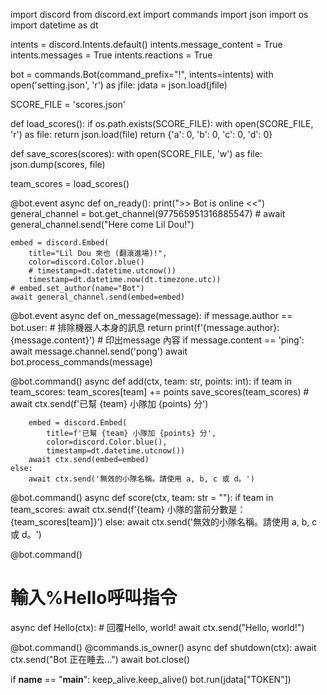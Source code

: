 import discord
from discord.ext import commands
import json
import os
import datetime as dt

intents = discord.Intents.default()
intents.message_content = True
intents.messages = True
intents.reactions = True

bot = commands.Bot(command_prefix="!", intents=intents)
with open('setting.json', 'r') as jfile:
    jdata = json.load(jfile)

SCORE_FILE = 'scores.json'


def load_scores():
    if os.path.exists(SCORE_FILE):
        with open(SCORE_FILE, 'r') as file:
            return json.load(file)
    return {'a': 0, 'b': 0, 'c': 0, 'd': 0}


def save_scores(scores):
    with open(SCORE_FILE, 'w') as file:
        json.dump(scores, file)


team_scores = load_scores()


@bot.event
async def on_ready():
    print(">> Bot is online <<")
    general_channel = bot.get_channel(977565951316885547)
    # await general_channel.send("Here come Lil Dou!")

    embed = discord.Embed(
        title="Lil Dou 來也 (翻滾進場)!",
        color=discord.Color.blue()
        # timestamp=dt.datetime.utcnow())
        timestamp=dt.datetime.now(dt.timezone.utc))
    # embed.set_author(name="Bot")  
    await general_channel.send(embed=embed)


@bot.event
async def on_message(message):
    if message.author == bot.user:  # 排除機器人本身的訊息
        return
    print(f'{message.author}: {message.content}')  # 印出message 內容
    if message.content == 'ping':
        await message.channel.send('pong')
    await bot.process_commands(message)


@bot.command()
async def add(ctx, team: str, points: int):
    if team in team_scores:
        team_scores[team] += points
        save_scores(team_scores)
        # await ctx.send(f'已幫 {team} 小隊加 {points} 分')

        embed = discord.Embed(
            title=f'已幫 {team} 小隊加 {points} 分',
            color=discord.Color.blue(),  
            timestamp=dt.datetime.utcnow())
        await ctx.send(embed=embed)
    else:
        await ctx.send('無效的小隊名稱。請使用 a, b, c 或 d。')


@bot.command()
async def score(ctx, team: str = ""):
    if team in team_scores:
        await ctx.send(f'{team} 小隊的當前分數是：{team_scores[team]}')
    else:
        await ctx.send('無效的小隊名稱。請使用 a, b, c 或 d。')


@bot.command()
# 輸入%Hello呼叫指令
async def Hello(ctx):
    # 回覆Hello, world!
    await ctx.send("Hello, world!")


@bot.command()
@commands.is_owner()
async def shutdown(ctx):
    await ctx.send("Bot 正在睡去...")
    await bot.close()


if __name__ == "__main__":
    keep_alive.keep_alive()
    bot.run(jdata["TOKEN"])
